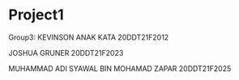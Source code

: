 # Project1

Group3:
KEVINSON ANAK KATA
20DDT21F2012

JOSHUA GRUNER
20DDT21F2023

MUHAMMAD ADI SYAWAL 
BIN MOHAMAD ZAPAR
20DDT21F2025
